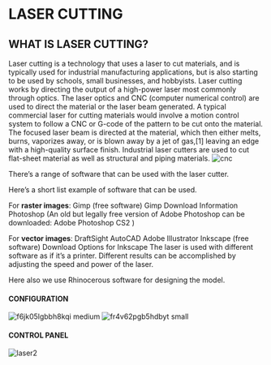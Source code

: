 # LASER CUTTING
## WHAT IS LASER CUTTING?
 Laser cutting is a technology that uses a laser to cut materials, and is typically used for industrial manufacturing 
 applications, but is also starting to be used by schools, small businesses, and hobbyists. Laser cutting works by 
 directing the output of a high-power laser most commonly through optics. The laser optics and CNC (computer numerical control)
 are used to direct the material or the laser beam generated. A typical commercial laser for cutting materials would involve a 
 motion control system to follow a CNC or G-code of the pattern to be cut onto the material. The focused laser beam is directed 
 at the material, which then either melts, burns, vaporizes away, or is blown away by a jet of gas,[1] leaving an edge with a 
 high-quality surface finish. Industrial laser cutters are used to cut flat-sheet material as well as structural and piping materials.
 ![cnc](https://user-images.githubusercontent.com/31272035/30179603-f9be4cc4-941d-11e7-9cae-6d3aeba7ccf3.jpg)
 
 There’s a range of software that can be used with the laser cutter.

Here’s a short list example of software that can be used.

For **raster images**:
Gimp (free software) Gimp Download Information Photoshop (An old but legally free version of Adobe Photoshop can be
downloaded: Adobe Photoshop CS2 )

For **vector images**:
DraftSight AutoCAD Adobe Illustrator Inkscape (free software) Download Options for Inkscape The laser is used with different 
software as if it’s a printer. Different results can be accomplished by adjusting the speed and power of the laser.

Here also we use Rhinocerous software for designing the model.

#### CONFIGURATION
 ![f6jk05lgbbh8kqi medium](https://user-images.githubusercontent.com/31272035/30180358-ae6cdeea-9420-11e7-88b2-4010ef24fcf6.jpg)
 ![fr4v62pgb5hdbyt small](https://user-images.githubusercontent.com/31272035/30180372-b8638aac-9420-11e7-98e6-ab4293d398c9.jpg)
 
 #### CONTROL PANEL
 ![laser2](https://user-images.githubusercontent.com/31272035/30180382-c4fa09d0-9420-11e7-9db5-1e2b71237eb5.jpg)

 

 
